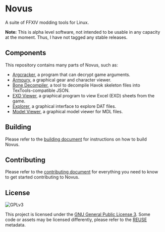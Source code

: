 # Novus

A suite of FFXIV modding tools for Linux.

**Note:** This is alpha level software, not intended to be usable in any capacity at the moment. Thus, I have not tagged
any stable releases.

## Components

This repository contains many parts of Novus, such as:

* [Argcracker](argcracker), a program that can decrypt game arguments.
* [Armoury](armoury), a graphical gear and character viewer.
* [Bone Decompiler](bonedecomp), a tool to decompile Havok skeleton files into TexTools-compatible JSON.
* [EXD Viewer](exdviewer), a graphical program to view Excel (EXD) sheets from the game.
* [Explorer](explorer), a graphical interface to explore DAT files.
* [Model Viewer](mdlviewer), a graphical model viewer for MDL files.

## Building

Please refer to the [building document](BUILDING.md) for instructions on how to build Novus.

## Contributing

Please refer to the [contributing document](CONTRIBUTING.md) for everything you need to know to get started contributing to Novus.

## License

![GPLv3](https://www.gnu.org/graphics/gplv3-127x51.png)

This project is licensed under the [GNU General Public License 3](LICENSE). Some code or assets may be licensed differently, please refer to the [REUSE](https://reuse.software/spec/) metadata.